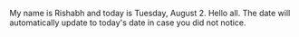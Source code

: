 My name is Rishabh and today is Tuesday, August 2. Hello all. The date will automatically update to today's date in case you did not notice.
